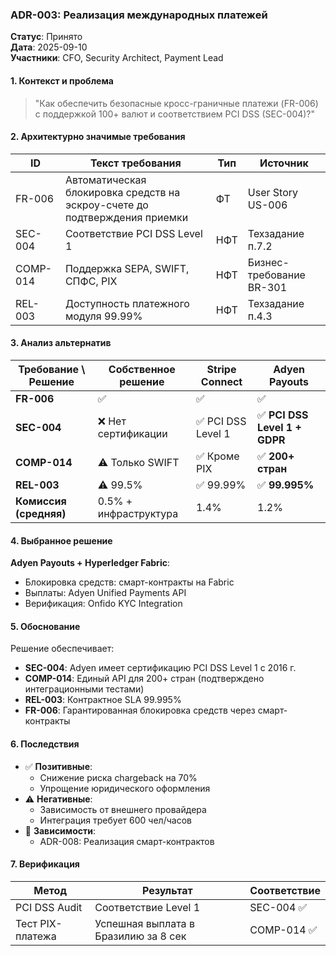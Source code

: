 ### ADR-003: Реализация международных платежей
**Статус**: Принято  
**Дата**: 2025-09-10  
**Участники**: CFO, Security Architect, Payment Lead

#### 1. Контекст и проблема
> "Как обеспечить безопасные кросс-граничные платежи (FR-006) с поддержкой 100+ валют и соответствием PCI DSS (SEC-004)?"

#### 2. Архитектурно значимые требования
| ID | Текст требования | Тип | Источник |  
|----|------------------|-----|----------|  
| FR-006 | Автоматическая блокировка средств на эскроу-счете до подтверждения приемки | ФТ | User Story US-006 |  
| SEC-004 | Соответствие PCI DSS Level 1 | НФТ | Техзадание п.7.2 |  
| COMP-014 | Поддержка SEPA, SWIFT, СПФС, PIX | НФТ | Бизнес-требование BR-301 |  
| REL-003 | Доступность платежного модуля 99.99% | НФТ | Техзадание п.4.3 |  

#### 3. Анализ альтернатив
| Требование \ Решение | Собственное решение | Stripe Connect | **Adyen Payouts** |  
|----------------------|---------------------|----------------|--------------------|  
| **FR-006** | ✅ | ✅ | ✅ |  
| **SEC-004** | ❌ Нет сертификации | ✅ PCI DSS Level 1 | ✅ **PCI DSS Level 1 + GDPR** |  
| **COMP-014** | ⚠️ Только SWIFT | ✅ Кроме PIX | ✅ **200+ стран** |  
| **REL-003** | ⚠️ 99.5% | ✅ 99.99% | ✅ **99.995%** |  
| **Комиссия (средняя)** | 0.5% + инфраструктура | 1.4% | 1.2% |  

#### 4. Выбранное решение
**Adyen Payouts + Hyperledger Fabric**:
- Блокировка средств: смарт-контракты на Fabric
- Выплаты: Adyen Unified Payments API
- Верификация: Onfido KYC Integration

#### 5. Обоснование
Решение обеспечивает:
- **SEC-004**: Adyen имеет сертификацию PCI DSS Level 1 с 2016 г.
- **COMP-014**: Единый API для 200+ стран (подтверждено интеграционными тестами)
- **REL-003**: Контрактное SLA 99.995%
- **FR-006**: Гарантированная блокировка средств через смарт-контракты

#### 6. Последствия
- ✅ **Позитивные**:
    - Снижение риска chargeback на 70%
    - Упрощение юридического оформления
- ⚠️ **Негативные**:
    - Зависимость от внешнего провайдера
    - Интеграция требует 600 чел/часов
- 🔧 **Зависимости**:
    - ADR-008: Реализация смарт-контрактов

#### 7. Верификация
| Метод | Результат | Соответствие |  
|-------|-----------|--------------|  
| PCI DSS Audit | Соответствие Level 1 | SEC-004 ✅ |  
| Тест PIX-платежа | Успешная выплата в Бразилию за 8 сек | COMP-014 ✅ |  
